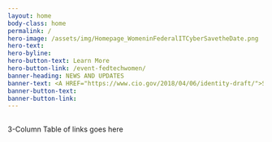 ```yaml
---
layout: home
body-class: home
permalink: /
hero-image: /assets/img/Homepage_WomeninFederalITCyberSavetheDate.png
hero-text: 
hero-byline: 
hero-button-text: Learn More
hero-button-link: /event-fedtechwomen/
banner-heading: NEWS AND UPDATES
banner-text: <A HREF="https://www.cio.gov/2018/04/06/identity-draft/">Strengthening the Cybersecurity of Federal Agencies through Improved Identity, Credential, and Access Management (ICAM)</A> <br> <A HREF="https://www.cio.gov/2018/03/15/innovation-sandbox-launch/">Innovation Sandbox Pilot Launched!</A>
banner-button-text: 
banner-button-link: 
---
```

## 
3-Column Table of links goes here

